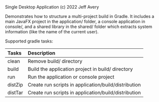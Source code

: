 Single Desktop Application
(c) 2022 Jeff Avery

Demonstrates how to structure a multi-project build in Gradle.
It includes a main JavaFX project in the application/ folder,
a console application in console/, and a shared library 
in the shared/ folder which extracts system information (like
the name of the current user). 

Supported gradle tasks:

| Tasks   | Description                                          |
|:--------|:-----------------------------------------------------|
| clean   | Remove build/ directory                              |
| build   | Build the application project in build/ directory    |
| run     | Run the application or console project               |
| distZip | Create run scripts in application/build/distribution |
| distTar | Create run scripts in application/build/distribution |